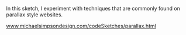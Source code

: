 In this sketch, I experiment with techniques that are commonly found on parallax style websites.

www.michaelsimpsondesign.com/codeSketches/parallax.html
